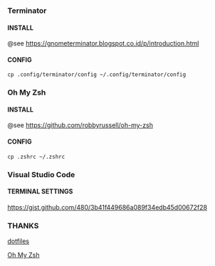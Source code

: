 ### Terminator

#### INSTALL

@see https://gnometerminator.blogspot.co.id/p/introduction.html

#### CONFIG

```
cp .config/terminator/config ~/.config/terminator/config
```

### Oh My Zsh

#### INSTALL

@see https://github.com/robbyrussell/oh-my-zsh

#### CONFIG

```
cp .zshrc ~/.zshrc
```

### Visual Studio Code

#### TERMINAL SETTINGS
https://gist.github.com/480/3b41f449686a089f34edb45d00672f28

### THANKS

[dotfiles](https://github.com/OfficialOxide/dotfiles)

[Oh My Zsh](https://github.com/robbyrussell/oh-my-zsh)
